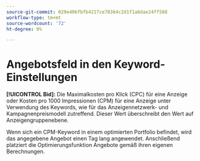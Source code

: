```yaml
---
source-git-commit: 029e406fbfb4217ce78364c2d1f1a6dae24ff588
workflow-type: tm+mt
source-wordcount: '72'
ht-degree: 0%

---
```

# Angebotsfeld in den Keyword-Einstellungen

**[!UICONTROL Bid]:** Die Maximalkosten pro Klick (CPC) für eine Anzeige oder Kosten pro 1000 Impressionen (CPM) für eine Anzeige unter Verwendung des Keywords, wie für das Anzeigennetzwerk- und Kampagnenpreismodell zutreffend. Dieser Wert überschreibt den Wert auf Anzeigengruppenebene.

Wenn sich ein CPM-Keyword in einem optimierten Portfolio befindet, wird das angegebene Angebot einen Tag lang angewendet. Anschließend platziert die Optimierungsfunktion Angebote gemäß ihren eigenen Berechnungen.
